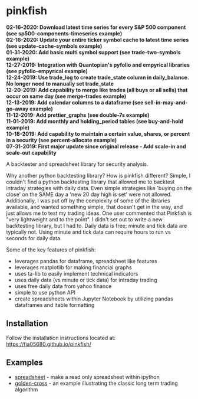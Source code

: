 pinkfish
======

**02-16-2020: Download latest time series for every S&P 500 component (see sp500-components-timeseries example)**   
**02-16-2020: Update your entire ticker symbol cache to latest time series (see update-cache-symbols example)**   
**01-31-2020: Add basic multi symbol support (see trade-two-symbols example)**  
**12-27-2019: Integration with Quantopian's pyfolio and empyrical libraries (see pyfolio-empyrical example)**  
**12-24-2019: Use trade_log to create trade_state column in daily_balance.  No longer need to manually set trade_state**  
**12-20-2019: Add capability to merge like trades (all buys or all sells) that occur on same day (see merge-trades example)**  
**12-13-2019: Add calendar columns to a dataframe (see sell-in-may-and-go-away example)**  
**11-12-2019: Add prettier_graphs (see double-7s example)**  
**11-01-2019: Add monthly and holding_period tables (see buy-and-hold example)**  
**10-18-2019: Add capability to maintain a certain value, shares, or percent in a security (see percent-allocate example)**  
**07-31-2019: First major update since original release - Add scale-in and scale-out capability**

A backtester and spreadsheet library for security analysis.

Why another python backtesting library?  How is pinkfish different?
Simple, I couldn't find a python backtesting library that allowed me to backtest intraday strategies with daily data.  Even simple strategies like 'buying on the close' on the SAME day a 'new 20 day high is set' were not allowed.  Additionally, I was put off by the complexity of some of the libraries available, and wanted something simple, that doesn't get in the way, and just allows me to test my trading ideas.  One user commented that Pinkfish is "very lightweight and to the point".  I didn't set out to write a new backtesting library, but I had to.  Daily data is free; minute and tick data are typically not.  Using minute and tick data can require hours to run vs seconds for daily data.

Some of the key features of pinkfish:
 - leverages pandas for dataframe, spreadsheet like features
 - leverages matplotlib for making financial graphs
 - uses ta-lib to easily implement technical indicators
 - uses daily data (vs minute or tick data) for intraday trading
 - uses free daily data from yahoo finance
 - simple to use python API
 - create spreadsheets within Jupyter Notebook by utilizing pandas dataframes and itable formatting

## Installation
Follow the installation instructions located at:
https://fja05680.github.io/pinkfish/

## Examples
 - [spreadsheet](https://fja05680.github.io/pinkfish/examples/spreadsheet.html) - make a read only spreadsheet within ipython
 - [golden-cross](http://fja05680.github.io/pinkfish/examples/golden-cross.html) - an example illustrating the classic long term trading algorithm
